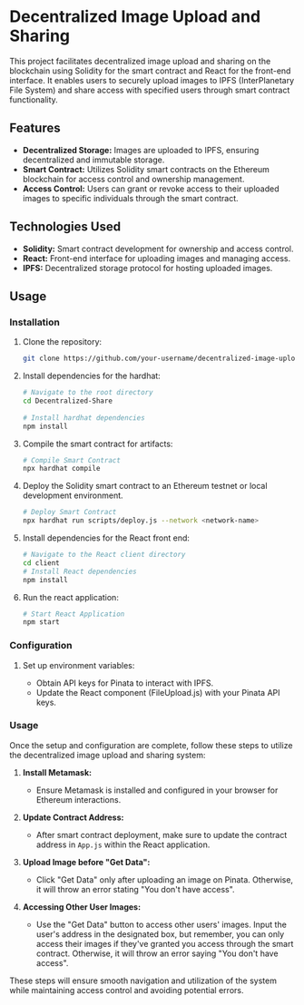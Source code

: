 # Decentralized Image Upload and Sharing

This project facilitates decentralized image upload and sharing on the blockchain using Solidity for the smart contract and React for the front-end interface. It enables users to securely upload images to IPFS (InterPlanetary File System) and share access with specified users through smart contract functionality.


## Features

- **Decentralized Storage:** Images are uploaded to IPFS, ensuring decentralized and immutable storage.
- **Smart Contract:** Utilizes Solidity smart contracts on the Ethereum blockchain for access control and ownership management.
- **Access Control:** Users can grant or revoke access to their uploaded images to specific individuals through the smart contract.

## Technologies Used

- **Solidity:** Smart contract development for ownership and access control.
- **React:** Front-end interface for uploading images and managing access.
- **IPFS:** Decentralized storage protocol for hosting uploaded images.

## Usage

### Installation

1. Clone the repository:

   ```bash
   git clone https://github.com/your-username/decentralized-image-upload.git
   ```
2. Install dependencies for the hardhat:

   ```bash
   # Navigate to the root directory
   cd Decentralized-Share
 
   # Install hardhat dependencies
   npm install
   ```
3. Compile the smart contract for artifacts:

   ```bash
   # Compile Smart Contract
   npx hardhat compile
   ```
4. Deploy the Solidity smart contract to an Ethereum testnet or local development environment.
   ```bash
   # Deploy Smart Contract
   npx hardhat run scripts/deploy.js --network <network-name>
   ```
5. Install dependencies for the React front end:
   ```bash
   # Navigate to the React client directory
   cd client 
   # Install React dependencies
   npm install
   ```
6. Run the react application:
   ```bash
   # Start React Application
   npm start
   ```
   
### Configuration

1. Set up environment variables:

   - Obtain API keys for Pinata to interact with IPFS.
   - Update the React component (FileUpload.js) with your Pinata API keys.
     
### Usage

Once the setup and configuration are complete, follow these steps to utilize the decentralized image upload and sharing system:

1. **Install Metamask:**
   - Ensure Metamask is installed and configured in your browser for Ethereum interactions.

2. **Update Contract Address:**
   - After smart contract deployment, make sure to update the contract address in `App.js` within the React application.

3. **Upload Image before "Get Data":**
   - Click "Get Data" only after uploading an image on Pinata. Otherwise, it will throw an error stating "You don't have access".

4. **Accessing Other User Images:**
   - Use the "Get Data" button to access other users' images. Input the user's address in the designated box, but remember, you can only access their images if they've granted you access through the smart contract. Otherwise, it will throw an error saying "You don't have access".

These steps will ensure smooth navigation and utilization of the system while maintaining access control and avoiding potential errors.


